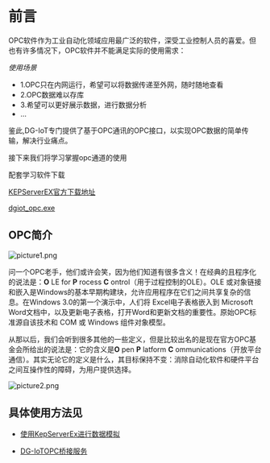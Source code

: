 # 前言
  
OPC软件作为工业自动化领域应用最广泛的软件，深受工业控制人员的喜爱。但也有许多情况下，OPC软件并不能满足实际的使用需求：
  
*使用场景*

- 1.OPC只在内网运行，希望可以将数据传递至外网，随时随地查看
- 2.OPC数据难以存库
- 3.希望可以更好展示数据，进行数据分析  
- ...
  
鉴此,DG-IoT专门提供了基于OPC通讯的OPC接口，以实现OPC数据的简单传输，解决行业痛点。  
  
  接下来我们将学习掌握opc通道的使用
  
  配套学习软件下载
  
  [KEPServerEX官方下载地址](https://www.kepware.com/zh-cn/products/kepserverex/)
  
  [dgiot_opc.exe](https://dgiot-1253666439.cos.ap-shanghai-fsi.myqcloud.com/shuwa_tech/zh/blog/study/opc/dgiot_opc.exe)
  
## OPC简介

![picture1.png](https://dgiot-1253666439.cos.ap-shanghai-fsi.myqcloud.com/shuwa_tech/zh/blog/study/opc/picture1.png)

问一个OPC老手，他们或许会笑，因为他们知道有很多含义！在经典的且程序化的说法是：**O** LE for **P** rocess **C** ontrol（用于过程控制的OLE）。OLE 或对象链接和嵌入是Windows的基本早期构建块，允许应用程序在它们之间共享复杂的信息。在Windows 3.0的第一个演示中，人们将 Excel电子表格嵌入到 Microsoft Word文档中，以及更新电子表格，打开Word和更新文档的重要性。原始OPC标准源自该技术和 COM 或 Windows 组件对象模型。

从那以后，我们会听到很多其他的一些定义，但是比较出名的是现在官方OPC基金会所给出的说法是：它的含义是**O** pen **P** latform **C** ommunications（开放平台通信）。其实无论它的定义是什么，其目标保持不变：消除自动化软件和硬件平台之间互操作性的障碍，为用户提供选择。  

![picture2.png](https://dgiot-1253666439.cos.ap-shanghai-fsi.myqcloud.com/shuwa_tech/zh/blog/study/opc/picture2.png)


## 具体使用方法见
- [使用KepServerEx进行数据模拟](keepserver.md)

- [DG-IoTOPC桥接服务](bridge.md)
